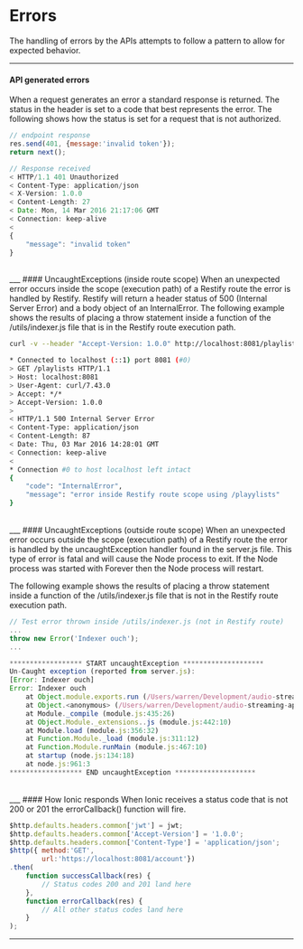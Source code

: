 <div class="page-header">
  <h1  id="page-title">Errors</h1>
</div>

The handling of errors by the APIs attempts to follow a pattern to allow for expected
behavior.

___
#### API generated errors

When a request generates an error a standard response is returned. The status in the header is set
to a code that best represents the error. The following shows how the status is set for a
request that is not authorized.


```javascript
// endpoint response
res.send(401, {message:'invalid token'});
return next();

// Response received
< HTTP/1.1 401 Unauthorized
< Content-Type: application/json
< X-Version: 1.0.0
< Content-Length: 27
< Date: Mon, 14 Mar 2016 21:17:06 GMT
< Connection: keep-alive
<
{
    "message": "invalid token"
}
```

<br/>
___
#### UncaughtExceptions (inside route scope)
When an unexpected error occurs inside the scope (execution path) of a Restify route the error
is handled by Restify. Restify will return a header status of 500 (Internal Server Error) and a body object
of an InternalError.
The following example shows the results of placing a throw statement inside a function of the /utils/indexer.js
file that is in the Restify route execution path.


```bash
curl -v --header "Accept-Version: 1.0.0" http://localhost:8081/playlists  | python -mjson.tool  

* Connected to localhost (::1) port 8081 (#0)
> GET /playlists HTTP/1.1
> Host: localhost:8081
> User-Agent: curl/7.43.0
> Accept: */*
> Accept-Version: 1.0.0
>
< HTTP/1.1 500 Internal Server Error
< Content-Type: application/json
< Content-Length: 87
< Date: Thu, 03 Mar 2016 14:28:01 GMT
< Connection: keep-alive
<
* Connection #0 to host localhost left intact
{
    "code": "InternalError",
    "message": "error inside Restify route scope using /playylists"
}
```



<br/>
___
#### UncaughtExceptions (outside route scope)
When an unexpected error occurs outside the scope (execution path) of a Restify route the error
is handled by the uncaughtException handler found in the server.js file. This type of error is
fatal and will cause the Node process to exit. If the Node process was started with Forever then the Node
process will restart.

The following example shows the results of placing a throw statement inside a function of the /utils/indexer.js
file that is not in the Restify route execution path.

```javascript
// Test error thrown inside /utils/indexer.js (not in Restify route)
...
throw new Error('Indexer ouch');
...

****************** START uncaughtException ********************
Un-Caught exception (reported from server.js):
[Error: Indexer ouch]
Error: Indexer ouch
    at Object.module.exports.run (/Users/warren/Development/audio-streaming-apis/utils/indexer.js:22:11)
    at Object.<anonymous> (/Users/warren/Development/audio-streaming-apis/server.js:71:9)
    at Module._compile (module.js:435:26)
    at Object.Module._extensions..js (module.js:442:10)
    at Module.load (module.js:356:32)
    at Function.Module._load (module.js:311:12)
    at Function.Module.runMain (module.js:467:10)
    at startup (node.js:134:18)
    at node.js:961:3
****************** END uncaughtException ********************
```



<br/>
___
#### How Ionic responds
When Ionic receives a status code that is not 200 or 201 the errorCallback() function
will fire.

```javascript
$http.defaults.headers.common['jwt'] = jwt;
$http.defaults.headers.common['Accept-Version'] = '1.0.0';
$http.defaults.headers.common['Content-Type'] = 'application/json';
$http({ method:'GET',
        url:'https://localhost:8081/account'})
.then(
    function successCallback(res) {
        // Status codes 200 and 201 land here
    },
    function errorCallback(res) {
        // All other status codes land here
    }
);
```

___
